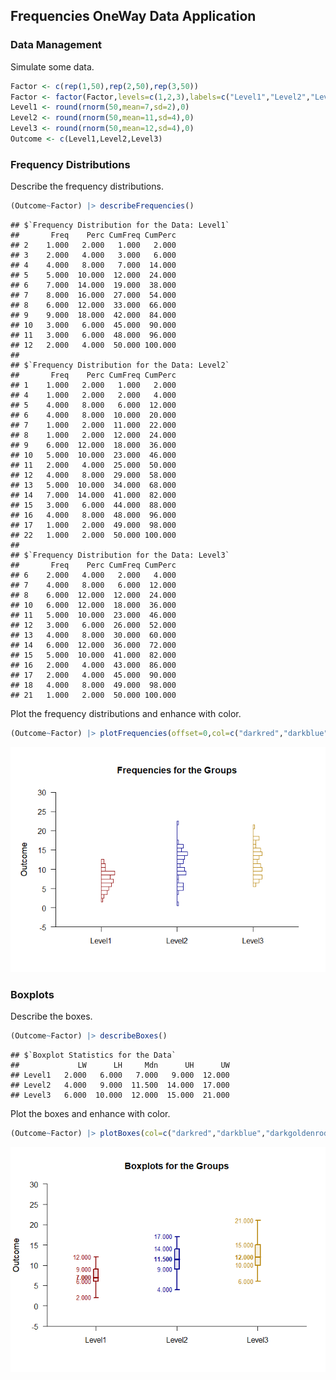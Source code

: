 
## Frequencies OneWay Data Application

### Data Management

Simulate some data.

```r
Factor <- c(rep(1,50),rep(2,50),rep(3,50))
Factor <- factor(Factor,levels=c(1,2,3),labels=c("Level1","Level2","Level3"))
Level1 <- round(rnorm(50,mean=7,sd=2),0)
Level2 <- round(rnorm(50,mean=11,sd=4),0)
Level3 <- round(rnorm(50,mean=12,sd=4),0)
Outcome <- c(Level1,Level2,Level3)
```

### Frequency Distributions

Describe the frequency distributions.

```r
(Outcome~Factor) |> describeFrequencies()
```

```
## $`Frequency Distribution for the Data: Level1`
##       Freq    Perc CumFreq CumPerc
## 2    1.000   2.000   1.000   2.000
## 3    2.000   4.000   3.000   6.000
## 4    4.000   8.000   7.000  14.000
## 5    5.000  10.000  12.000  24.000
## 6    7.000  14.000  19.000  38.000
## 7    8.000  16.000  27.000  54.000
## 8    6.000  12.000  33.000  66.000
## 9    9.000  18.000  42.000  84.000
## 10   3.000   6.000  45.000  90.000
## 11   3.000   6.000  48.000  96.000
## 12   2.000   4.000  50.000 100.000
## 
## $`Frequency Distribution for the Data: Level2`
##       Freq    Perc CumFreq CumPerc
## 1    1.000   2.000   1.000   2.000
## 4    1.000   2.000   2.000   4.000
## 5    4.000   8.000   6.000  12.000
## 6    4.000   8.000  10.000  20.000
## 7    1.000   2.000  11.000  22.000
## 8    1.000   2.000  12.000  24.000
## 9    6.000  12.000  18.000  36.000
## 10   5.000  10.000  23.000  46.000
## 11   2.000   4.000  25.000  50.000
## 12   4.000   8.000  29.000  58.000
## 13   5.000  10.000  34.000  68.000
## 14   7.000  14.000  41.000  82.000
## 15   3.000   6.000  44.000  88.000
## 16   4.000   8.000  48.000  96.000
## 17   1.000   2.000  49.000  98.000
## 22   1.000   2.000  50.000 100.000
## 
## $`Frequency Distribution for the Data: Level3`
##       Freq    Perc CumFreq CumPerc
## 6    2.000   4.000   2.000   4.000
## 7    4.000   8.000   6.000  12.000
## 8    6.000  12.000  12.000  24.000
## 10   6.000  12.000  18.000  36.000
## 11   5.000  10.000  23.000  46.000
## 12   3.000   6.000  26.000  52.000
## 13   4.000   8.000  30.000  60.000
## 14   6.000  12.000  36.000  72.000
## 15   5.000  10.000  41.000  82.000
## 16   2.000   4.000  43.000  86.000
## 17   2.000   4.000  45.000  90.000
## 18   4.000   8.000  49.000  98.000
## 21   1.000   2.000  50.000 100.000
```

Plot the frequency distributions and enhance with color.

```r
(Outcome~Factor) |> plotFrequencies(offset=0,col=c("darkred","darkblue","darkgoldenrod"))
```

![](figures/Frequencies-OneWay-Frequencies-1.png)<!-- -->

### Boxplots

Describe the boxes.

```r
(Outcome~Factor) |> describeBoxes()
```

```
## $`Boxplot Statistics for the Data`
##             LW      LH     Mdn      UH      UW
## Level1   2.000   6.000   7.000   9.000  12.000
## Level2   4.000   9.000  11.500  14.000  17.000
## Level3   6.000  10.000  12.000  15.000  21.000
```

Plot the boxes and enhance with color.

```r
(Outcome~Factor) |> plotBoxes(col=c("darkred","darkblue","darkgoldenrod"))
```

![](figures/Frequencies-OneWay-Boxes-1.png)<!-- -->
